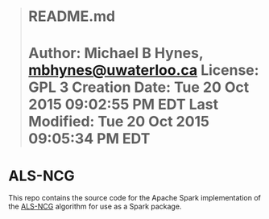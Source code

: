 > 
> README.md
> =================================================
> Author: Michael B Hynes, mbhynes@uwaterloo.ca
> License: GPL 3
> Creation Date: Tue 20 Oct 2015 09:02:55 PM EDT
> Last Modified: Tue 20 Oct 2015 09:05:34 PM EDT
> =================================================

# ALS-NCG
This repo contains the source code for the Apache Spark implementation of the [ALS-NCG](http://arxiv.org/abs/1508.03110) algorithm for use as a Spark package.
